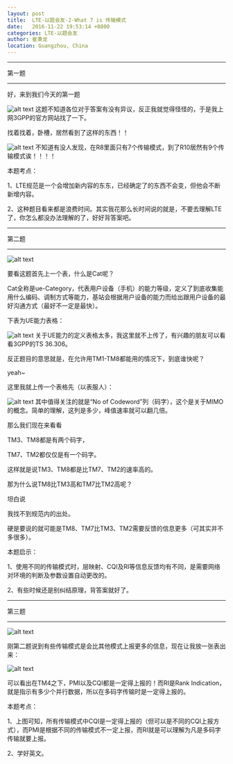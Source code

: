 ```yaml
---
layout: post
title:  LTE-以题会友-2-What 7 is 传输模式
date:   2016-11-22 19:53:14 +0800
categories: LTE-以题会友
author: 崔秉龙
location: Guangzhou, China
---
```




-------------

第一题

-------------

好，来到我们今天的第一题

![alt text](/photo/InPost/LTE/2/image.png)
这题不知道各位对于答案有没有异议，反正我就觉得怪怪的，于是我上网3GPP的官方网站找了一下。



找着找着，卧槽，居然看到了这样的东西！！

![alt text](/photo/InPost/LTE/2/image-1.png)
不知道有没人发现，在R8里面只有7个传输模式，到了R10居然有9个传输模式诶！！！！



本题考点：

1、LTE规范是一个会增加新内容的东东，已经确定了的东西不会变，但他会不断新增内容。

2、这种题目看来都是浪费时间。其实我花那么长时间说的就是，不要去理解LTE了，你怎么都没办法理解的了，好好背答案吧。

-------------

第二题

-------------

![alt text](/photo/InPost/LTE/2/image-2.png)



要看这题首先上一个表，什么是Cat呢？

Cat全称是ue-Category，代表用户设备（手机）的能力等级，定义了到底收集能用什么编码、调制方式等能力，基站会根据用户设备的能力而给出跟用户设备的最好沟通方式（最好不一定是最快）。

下表为UE能力表格：

![alt text](/photo/InPost/LTE/2/image-3.png)
关于UE能力的定义表格太多，我这里就不上传了，有兴趣的朋友可以看看3GPP的TS 36.306。



反正题目的意思就是，在允许用TM1-TM8都能用的情况下，到底谁快呢？

yeah~

这里我就上传一个表格先（以表服人）：

![alt text](/photo/InPost/LTE/2/image-4.png)
其中值得关注的就是“No of Codeword”列（码字），这个是关于MIMO的概念。简单的理解，这列是多少，峰值速率就可以翻几倍。

那么我们现在来看看

TM3、TM8都是有两个码字，

TM7、TM2都仅仅是有一个码字。

这样就是说TM3、TM8都是比TM7、TM2的速率高的。

那为什么说TM8比TM3高和TM7比TM2高呢？



坦白说



我找不到规范内的出处。

硬是要说的就可能是TM8、TM7比TM3、TM2需要反馈的信息更多（可其实并不多很多）。



本题启示：

1、使用不同的传输模式时，层映射、CQI及RI等信息反馈均有不同，是需要网络对环境的判断及参数设置自动更改的。

2、有些时候还是别纠结原理，背答案就好了。

-------------

第三题

-------------

![alt text](/photo/InPost/LTE/2/image-5.png)

刚第二题说到有些传输模式是会比其他模式上报更多的信息，现在让我放一张表出来：

![alt text](/photo/InPost/LTE/2/image-6.png)

可以看出在TM4之下，PMI以及CQI都是一定得上报的！而RI是Rank Indication，就是指示有多少个并行数据，所以在多码字传输时是一定得上报的。



本题考点：

1、上图可知，所有传输模式中CQI是一定得上报的（但可以是不同的CQI上报方式），而PMI是根据不同的传输模式不一定上报，而RI就是可以理解为凡是多码字传输就要上报。

2、学好英文。

